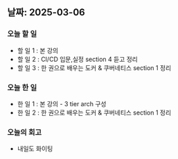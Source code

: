 ## 날짜: 2025-03-06

### 오늘 할 일
- 할 일 1 : 본 강의
- 할 일 2 : CI/CD 입문,실정 section 4 듣고 정리
- 할 일 3 : 한 권으로 배우는 도커 & 쿠버네티스 section 1 정리

### 오늘 한 일
- 한 일 1 : 본 강의 - 3 tier arch 구성 
- 한 일 2 : 한 권으로 배우는 도커 & 쿠버네티스 section 1 정리

### 오늘의 회고
- 내일도 화이팅